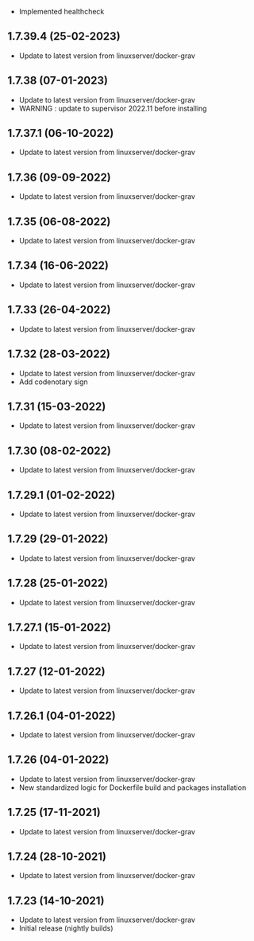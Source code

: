 - Implemented healthcheck

## 1.7.39.4 (25-02-2023)
- Update to latest version from linuxserver/docker-grav

## 1.7.38 (07-01-2023)
- Update to latest version from linuxserver/docker-grav
- WARNING : update to supervisor 2022.11 before installing

## 1.7.37.1 (06-10-2022)
- Update to latest version from linuxserver/docker-grav

## 1.7.36 (09-09-2022)
- Update to latest version from linuxserver/docker-grav

## 1.7.35 (06-08-2022)
- Update to latest version from linuxserver/docker-grav

## 1.7.34 (16-06-2022)
- Update to latest version from linuxserver/docker-grav

## 1.7.33 (26-04-2022)
- Update to latest version from linuxserver/docker-grav

## 1.7.32 (28-03-2022)
- Update to latest version from linuxserver/docker-grav
- Add codenotary sign

## 1.7.31 (15-03-2022)
- Update to latest version from linuxserver/docker-grav

## 1.7.30 (08-02-2022)
- Update to latest version from linuxserver/docker-grav

## 1.7.29.1 (01-02-2022)
- Update to latest version from linuxserver/docker-grav

## 1.7.29 (29-01-2022)
- Update to latest version from linuxserver/docker-grav

## 1.7.28 (25-01-2022)
- Update to latest version from linuxserver/docker-grav
## 1.7.27.1 (15-01-2022)

- Update to latest version from linuxserver/docker-grav

## 1.7.27 (12-01-2022)

- Update to latest version from linuxserver/docker-grav

## 1.7.26.1 (04-01-2022)

- Update to latest version from linuxserver/docker-grav

## 1.7.26 (04-01-2022)

- Update to latest version from linuxserver/docker-grav
- New standardized logic for Dockerfile build and packages installation

## 1.7.25 (17-11-2021)

- Update to latest version from linuxserver/docker-grav

## 1.7.24 (28-10-2021)

- Update to latest version from linuxserver/docker-grav

## 1.7.23 (14-10-2021)

- Update to latest version from linuxserver/docker-grav
- Initial release (nightly builds)
